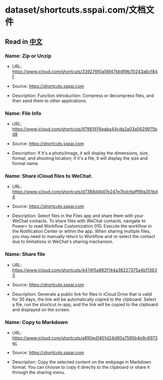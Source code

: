 # dataset/shortcuts.sspai.com/文档文件

## Read in [中文](README_ZH.md)

### Name: Zip or Unzip

- URL: https://www.icloud.com/shortcuts/339276f0a56f47bb9f9b70243a6cf84f

- Source: https://shortcuts.sspai.com

- Description: Function introduction: Compress or decompress files, and then send them to other applications.

### Name: File Info

- URL: https://www.icloud.com/shortcuts/97981976eaba44cda2a03a5629975bd8

- Source: https://shortcuts.sspai.com

- Description: If it's a photo/image, it will display the dimensions, size, format, and shooting location; if it's a file, it will display the size and format name.

### Name: Share iCloud files to WeChat.

- URL: https://www.icloud.com/shortcuts/d7388d4b07e247e7bdc6aff99a351bd4

- Source: https://shortcuts.sspai.com

- Description: Select files in the Files app and share them with your WeChat contacts. To share files with WeChat contacts, navigate to Power+ to read Workflow Customization 010. Execute the workflow in the Notification Center or within the app. When sharing multiple files, you may need to manually return to Workflow and re-select the contact due to limitations in WeChat's sharing mechanism.

### Name: Share file

- URL: https://www.icloud.com/shortcuts/4474f5a892f144a38227375a4b113633

- Source: https://shortcuts.sspai.com

- Description: Generate a public link for files in iCloud Drive that is valid for 30 days, the link will be automatically copied to the clipboard. Select a file, run the shortcut in-app, and the link will be copied to the clipboard and displayed on the screen.

### Name: Copy to Markdown

- URL: https://www.icloud.com/shortcuts/a890ed1401d24d80a7585b4e9c8973ec

- Source: https://shortcuts.sspai.com

- Description: Copy the selected content on the webpage in Markdown format. You can choose to copy it directly to the clipboard or share it through the sharing menu.

